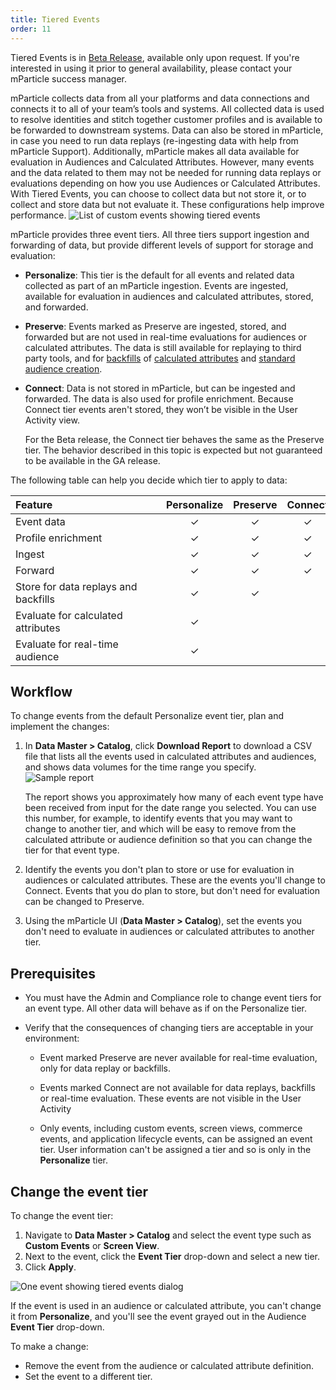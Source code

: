 ```yaml
---
title: Tiered Events
order: 11
---
```


<aside>Tiered Events is in <a href="https://docs.mparticle.com/guides/glossary#releases">Beta Release</a>, available only upon request. If you're interested in using it prior to general availability, please contact your mParticle success manager.</aside>

mParticle collects data from all your platforms and data connections and connects it to all of your team’s tools and systems. All collected data is used to resolve identities and stitch together customer profiles and is available to be forwarded to downstream systems. Data can also be stored in mParticle, in case you need to run data replays (re-ingesting data with help from mParticle Support). Additionally, mParticle makes all data available for evaluation in Audiences and Calculated Attributes. However, many events and the data related to them may not be needed for running data replays or evaluations depending on how you use Audiences or Calculated Attributes. With Tiered Events, you can choose to collect data but not store it, or to collect and store data but not evaluate it. These configurations help improve performance.
![List of custom events showing tiered events](/images/tiered-events/tiered-events-overview.png)

mParticle provides three event tiers. All three tiers support ingestion and forwarding of data, but provide different levels of support for storage and evaluation: 

* **Personalize**: This tier is the default for all events and related data collected as part of an mParticle ingestion. Events are ingested, available for evaluation in audiences and calculated attributes, stored, and forwarded.
* **Preserve**: Events marked as Preserve are ingested, stored, and forwarded but are not used in real-time evaluations for audiences or calculated attributes. The data is still available for replaying to third party tools, and for [backfills](/developers/server/http/#v2bulkeventshistorical) of [calculated attributes](/guides/platform-guide/calculated-attributes/overview/) and [standard audience creation](/guides/platform-guide/audiences/standard/).
* **Connect**: Data is not stored in mParticle, but can be ingested and forwarded. The data is also used  for profile enrichment. Because Connect tier events aren't stored, they won’t be visible in the User Activity view.

    <aside>For the Beta release, the Connect tier behaves the same as the Preserve tier. The behavior described in this topic is expected but not guaranteed to be available in the GA release.</aside>

The following table can help you decide which tier to apply to data:

| <div style="width:225px">Feature</div> | Personalize | Preserve | Connect | | | |
| :--------------------------------- | :---------: | :------: | :-----: | :-: |:-: | :-: |
| Event data | &check; | &check; | &check; | | | |
| Profile enrichment | &check; | &check; | &check; | | | |
| Ingest | &check; | &check; | &check; | | | |
| Forward | &check; | &check; | &check; | | | |
| Store for data replays and backfills | &check; | &check; |  | | | |
| Evaluate for calculated attributes | &check; |  |  | | | |
| Evaluate for real-time audience | &check; | | | | | |

## Workflow

To change events from the default Personalize event tier, plan and implement the changes:

1. In **Data Master > Catalog**, click **Download Report** to download a CSV file that lists all the events used in calculated attributes and audiences, and shows data volumes for the time range you specify. 
    ![Sample report](/images/tiered-events/report.png)

    The report shows you approximately how many of each event type have been received from input for the date range you selected. You can use this number, for example, to identify events that you may want to change to another tier, and which will be easy to remove from the calculated attribute or audience definition so that you can change the tier for that event type.
2. Identify the events you don't plan to store or use for evaluation in audiences or calculated attributes. These are the events you'll change to Connect. Events that you do plan to store, but don't need for evaluation can be changed to Preserve.
3. Using the mParticle UI (**Data Master > Catalog**), set the events you don't need to evaluate in audiences or calculated attributes to another tier.

## Prerequisites

* You must have the Admin and Compliance role to change event tiers for an event type. All other data will behave as if on the Personalize tier.

* Verify that the consequences of changing tiers are acceptable in your environment:

  * Event marked Preserve are never available for real-time evaluation, only for data replay or backfills.
  
  * Events marked Connect are not available for data replays, backfills or real-time evaluation. These events are not visible in the User Activity 

  * Only events, including custom events, screen views, commerce events, and application lifecycle events, can be assigned an event tier. User information can't be assigned a tier and so is only in the **Personalize** tier.

## Change the event tier

To change the event tier:

1. Navigate to **Data Master > Catalog** and select the event type such as **Custom Events** or **Screen View**.
2. Next to the event, click the **Event Tier** drop-down and select a new tier.
3. Click **Apply**.

![One event showing tiered events dialog](/images/tiered-events/tiered-events-detail.png)

<aside>If the event is used in an audience or calculated attribute, you can't change it from <b>Personalize</b>, and you'll see the event grayed out in the Audience <b>Event Tier</b> drop-down. 

To make a change:
<ul>
    <li>Remove the event from the audience or calculated attribute definition.</li>
    <li>Set the event to a different tier.</li>
</ul>
</aside>

